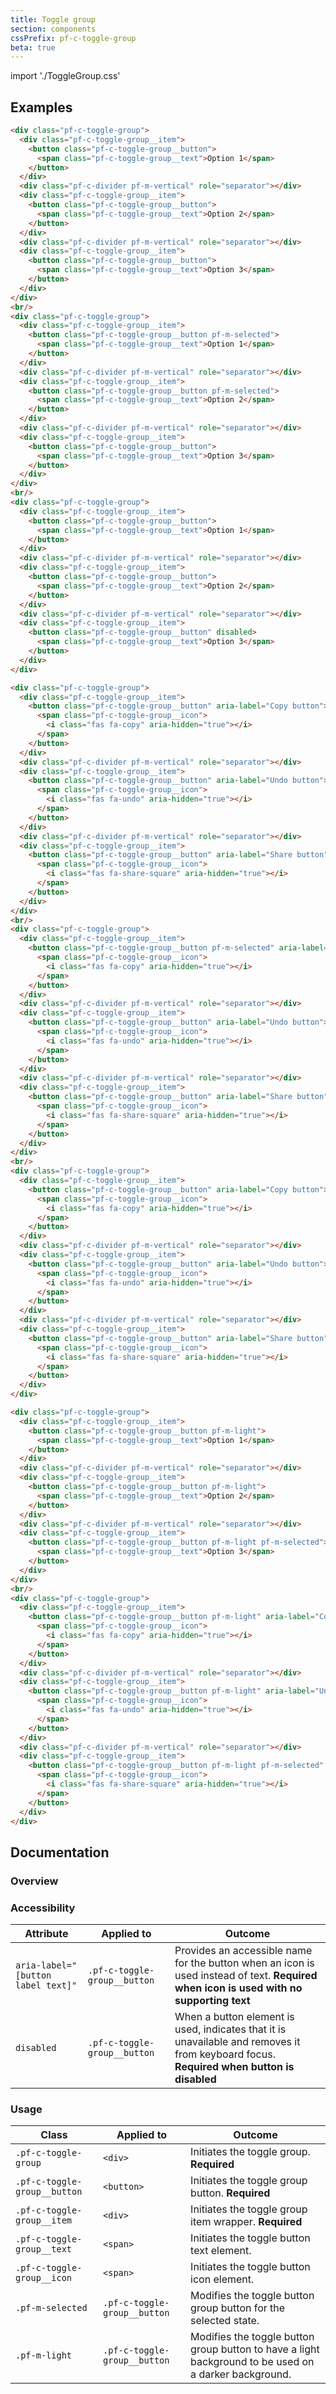 ```yaml
---
title: Toggle group
section: components
cssPrefix: pf-c-toggle-group
beta: true
---
```

import './ToggleGroup.css'

## Examples

```html title=Default
<div class="pf-c-toggle-group">
  <div class="pf-c-toggle-group__item">
    <button class="pf-c-toggle-group__button">
      <span class="pf-c-toggle-group__text">Option 1</span>
    </button>
  </div>
  <div class="pf-c-divider pf-m-vertical" role="separator"></div>
  <div class="pf-c-toggle-group__item">
    <button class="pf-c-toggle-group__button">
      <span class="pf-c-toggle-group__text">Option 2</span>
    </button>
  </div>
  <div class="pf-c-divider pf-m-vertical" role="separator"></div>
  <div class="pf-c-toggle-group__item">
    <button class="pf-c-toggle-group__button">
      <span class="pf-c-toggle-group__text">Option 3</span>
    </button>
  </div>
</div>
<br/>
<div class="pf-c-toggle-group">
  <div class="pf-c-toggle-group__item">
    <button class="pf-c-toggle-group__button pf-m-selected">
      <span class="pf-c-toggle-group__text">Option 1</span>
    </button>
  </div>
  <div class="pf-c-divider pf-m-vertical" role="separator"></div>
  <div class="pf-c-toggle-group__item">
    <button class="pf-c-toggle-group__button pf-m-selected">
      <span class="pf-c-toggle-group__text">Option 2</span>
    </button>
  </div>
  <div class="pf-c-divider pf-m-vertical" role="separator"></div>
  <div class="pf-c-toggle-group__item">
    <button class="pf-c-toggle-group__button">
      <span class="pf-c-toggle-group__text">Option 3</span>
    </button>
  </div>
</div>
<br/>
<div class="pf-c-toggle-group">
  <div class="pf-c-toggle-group__item">
    <button class="pf-c-toggle-group__button">
      <span class="pf-c-toggle-group__text">Option 1</span>
    </button>
  </div>
  <div class="pf-c-divider pf-m-vertical" role="separator"></div>
  <div class="pf-c-toggle-group__item">
    <button class="pf-c-toggle-group__button">
      <span class="pf-c-toggle-group__text">Option 2</span>
    </button>
  </div>
  <div class="pf-c-divider pf-m-vertical" role="separator"></div>
  <div class="pf-c-toggle-group__item">
    <button class="pf-c-toggle-group__button" disabled>
      <span class="pf-c-toggle-group__text">Option 3</span>
    </button>
  </div>
</div>
```

```html title=With-icon
<div class="pf-c-toggle-group">
  <div class="pf-c-toggle-group__item">
    <button class="pf-c-toggle-group__button" aria-label="Copy button">
      <span class="pf-c-toggle-group__icon">
        <i class="fas fa-copy" aria-hidden="true"></i>
      </span>
    </button>
  </div>
  <div class="pf-c-divider pf-m-vertical" role="separator"></div>
  <div class="pf-c-toggle-group__item">
    <button class="pf-c-toggle-group__button" aria-label="Undo button">
      <span class="pf-c-toggle-group__icon">
        <i class="fas fa-undo" aria-hidden="true"></i>
      </span>
    </button>
  </div>
  <div class="pf-c-divider pf-m-vertical" role="separator"></div>
  <div class="pf-c-toggle-group__item">
    <button class="pf-c-toggle-group__button" aria-label="Share button">
      <span class="pf-c-toggle-group__icon">
        <i class="fas fa-share-square" aria-hidden="true"></i>
      </span>
    </button>
  </div>
</div>
<br/>
<div class="pf-c-toggle-group">
  <div class="pf-c-toggle-group__item">
    <button class="pf-c-toggle-group__button pf-m-selected" aria-label="Copy button">
      <span class="pf-c-toggle-group__icon">
        <i class="fas fa-copy" aria-hidden="true"></i>
      </span>
    </button>
  </div>
  <div class="pf-c-divider pf-m-vertical" role="separator"></div>
  <div class="pf-c-toggle-group__item">
    <button class="pf-c-toggle-group__button" aria-label="Undo button">
      <span class="pf-c-toggle-group__icon">
        <i class="fas fa-undo" aria-hidden="true"></i>
      </span>
    </button>
  </div>
  <div class="pf-c-divider pf-m-vertical" role="separator"></div>
  <div class="pf-c-toggle-group__item">
    <button class="pf-c-toggle-group__button" aria-label="Share button">
      <span class="pf-c-toggle-group__icon">
        <i class="fas fa-share-square" aria-hidden="true"></i>
      </span>
    </button>
  </div>
</div>
<br/>
<div class="pf-c-toggle-group">
  <div class="pf-c-toggle-group__item">
    <button class="pf-c-toggle-group__button" aria-label="Copy button">
      <span class="pf-c-toggle-group__icon">
        <i class="fas fa-copy" aria-hidden="true"></i>
      </span>
    </button>
  </div>
  <div class="pf-c-divider pf-m-vertical" role="separator"></div>
  <div class="pf-c-toggle-group__item">
    <button class="pf-c-toggle-group__button" aria-label="Undo button">
      <span class="pf-c-toggle-group__icon">
        <i class="fas fa-undo" aria-hidden="true"></i>
      </span>
    </button>
  </div>
  <div class="pf-c-divider pf-m-vertical" role="separator"></div>
  <div class="pf-c-toggle-group__item">
    <button class="pf-c-toggle-group__button" aria-label="Share button" disabled>
      <span class="pf-c-toggle-group__icon">
        <i class="fas fa-share-square" aria-hidden="true"></i>
      </span>
    </button>
  </div>
</div>
```

```html title=Light
<div class="pf-c-toggle-group">
  <div class="pf-c-toggle-group__item">
    <button class="pf-c-toggle-group__button pf-m-light">
      <span class="pf-c-toggle-group__text">Option 1</span>
    </button>
  </div>
  <div class="pf-c-divider pf-m-vertical" role="separator"></div>
  <div class="pf-c-toggle-group__item">
    <button class="pf-c-toggle-group__button pf-m-light">
      <span class="pf-c-toggle-group__text">Option 2</span>
    </button>
  </div>
  <div class="pf-c-divider pf-m-vertical" role="separator"></div>
  <div class="pf-c-toggle-group__item">
    <button class="pf-c-toggle-group__button pf-m-light pf-m-selected">
      <span class="pf-c-toggle-group__text">Option 3</span>
    </button>
  </div>
</div>
<br/>
<div class="pf-c-toggle-group">
  <div class="pf-c-toggle-group__item">
    <button class="pf-c-toggle-group__button pf-m-light" aria-label="Copy button">
      <span class="pf-c-toggle-group__icon">
        <i class="fas fa-copy" aria-hidden="true"></i>
      </span>
    </button>
  </div>
  <div class="pf-c-divider pf-m-vertical" role="separator"></div>
  <div class="pf-c-toggle-group__item">
    <button class="pf-c-toggle-group__button pf-m-light" aria-label="Undo button">
      <span class="pf-c-toggle-group__icon">
        <i class="fas fa-undo" aria-hidden="true"></i>
      </span>
    </button>
  </div>
  <div class="pf-c-divider pf-m-vertical" role="separator"></div>
  <div class="pf-c-toggle-group__item">
    <button class="pf-c-toggle-group__button pf-m-light pf-m-selected" aria-label="Share button">
      <span class="pf-c-toggle-group__icon">
        <i class="fas fa-share-square" aria-hidden="true"></i>
      </span>
    </button>
  </div>
</div>
```

## Documentation

### Overview

### Accessibility

| Attribute                          | Applied to                   | Outcome                                                                                                                                  |
| ---------------------------------- | ---------------------------- | ---------------------------------------------------------------------------------------------------------------------------------------- |
| `aria-label="[button label text]"` | `.pf-c-toggle-group__button` | Provides an accessible name for the button when an icon is used instead of text. **Required when icon is used with no supporting text**  |
| `disabled`                         | `.pf-c-toggle-group__button` | When a button element is used, indicates that it is unavailable and removes it from keyboard focus. **Required when button is disabled** |

### Usage

| Class                        | Applied to                   | Outcome                                                                                               |
| ---------------------------- | ---------------------------- | ----------------------------------------------------------------------------------------------------- |
| `.pf-c-toggle-group`         | `<div>`                      | Initiates the toggle group. **Required**                                                              |
| `.pf-c-toggle-group__button` | `<button>`                   | Initiates the toggle group button. **Required**                                                       |
| `.pf-c-toggle-group__item`   | `<div>`                      | Initiates the toggle group item wrapper. **Required**                                                 |
| `.pf-c-toggle-group__text`   | `<span>`                     | Initiates the toggle button text element.                                                             |
| `.pf-c-toggle-group__icon`   | `<span>`                     | Initiates the toggle button icon element.                                                             |
| `.pf-m-selected`             | `.pf-c-toggle-group__button` | Modifies the toggle button group button for the selected state.                                       |
| `.pf-m-light`                | `.pf-c-toggle-group__button` | Modifies the toggle button group button to have a light background to be used on a darker background. |
